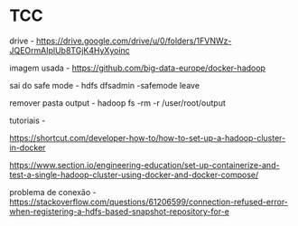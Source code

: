 # TCC

drive - https://drive.google.com/drive/u/0/folders/1FVNWz-JQEOrmAIplUb8TGjK4HyXyoinc

imagem usada - https://github.com/big-data-europe/docker-hadoop

sai do safe mode - hdfs dfsadmin -safemode leave

remover pasta output - hadoop fs -rm -r /user/root/output

tutoriais - 

https://shortcut.com/developer-how-to/how-to-set-up-a-hadoop-cluster-in-docker

https://www.section.io/engineering-education/set-up-containerize-and-test-a-single-hadoop-cluster-using-docker-and-docker-compose/

problema de conexão - https://stackoverflow.com/questions/61206599/connection-refused-error-when-registering-a-hdfs-based-snapshot-repository-for-e